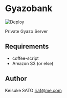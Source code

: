Gyazobank
=========

[![Deploy](https://www.herokucdn.com/deploy/button.png)](https://heroku.com/deploy)

Private Gyazo Server


Requirements
------------

* coffee-script
* Amazon S3 (or else)


Author
------

Keisuke SATO <riaf@me.com>

